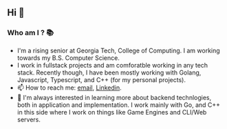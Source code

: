 ## Hi 👋

### Who am I ? 📚
  - I'm a rising senior at Georgia Tech, College of Computing. I am working towards my B.S. Computer Science.
  - I work in fullstack projects and am comforatble working in any tech stack. Recently though, I have been mostly working with Golang, Javascript, Typescript, and C++ (for my personal projects).
  - 📫 How to reach me: [email](mailto:sbhat97@gatech.edu), [Linkedin](https://www.linkedin.com/in/krishna231/).
  - 🌱 I'm always interested in learning more about backend technlogies, both in application and implementation. I work mainly with Go, and C++ in this side where I work on things like Game Engines and CLI/Web servers.


<!--
**SKB231/SKB231** is a ✨ _special_ ✨ repository because its `README.md` (this file) appears on your GitHub profile.

Here are some ideas to get you started:

- 🔭 I’m currently working on ...
- 🌱 I’m currently learning ...
- 👯 I’m looking to collaborate on ...
- 🤔 I’m looking for help with ...
- 💬 Ask me about ...
- 📫 How to reach me: ...
- 😄 Pronouns: ...
- ⚡ Fun fact: ...
-->
